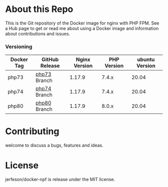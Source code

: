 # About this Repo

This is the Git repository of the Docker image for nginx with PHP FPM. See a Hub page to get or read me about using a Docker image and information about contributions and issues.

### Versioning
| Docker Tag | GitHub Release | Nginx Version | PHP Version | ubuntu Version |
|-----|-------|-----|--------|--------|
| php73 | [php73] Branch |1.17.9 | 7.4.x | 20.04 |
| php74 | [php74] Branch |1.17.9 | 7.4.x | 20.04 |
| php80 | [php80] Branch |1.17.9 | 8.0.x | 20.04 |

# Contributing

welcome to discuss a bugs, features and ideas.

# License

 jerfeson/docker-npf  is release under the MIT license.

[php73]:https://github.com/jerfeson/docker-npf/tree/php73
[php74]:https://github.com/jerfeson/docker-npf/tree/php74
[php80]:https://github.com/jerfeson/docker-npf/tree/php80